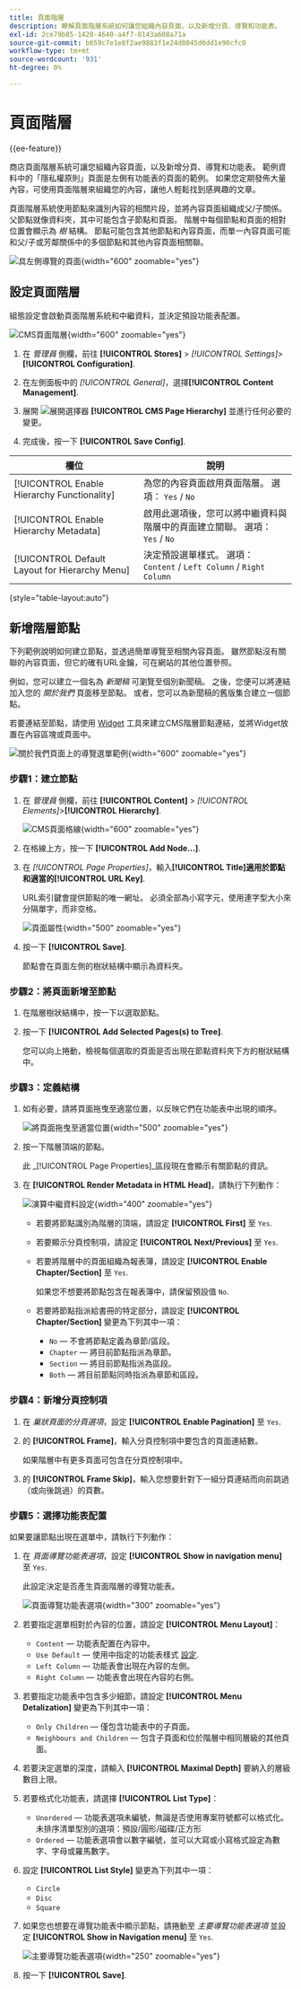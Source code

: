 ```yaml
---
title: 頁面階層
description: 瞭解頁面階層系統如何讓您組織內容頁面，以及新增分頁、導覽和功能表。
exl-id: 2ce79b85-1420-4640-a4f7-0143a608a71a
source-git-commit: b659c7e1e8f2ae9883f1e24d8045d6dd1e90cfc0
workflow-type: tm+mt
source-wordcount: '931'
ht-degree: 0%

---
```


# 頁面階層

{{ee-feature}}

商店頁面階層系統可讓您組織內容頁面，以及新增分頁、導覽和功能表。 範例資料中的「隱私權原則」頁面是左側有功能表的頁面的範例。 如果您定期發佈大量內容，可使用頁面階層來組織您的內容，讓他人輕鬆找到感興趣的文章。

頁面階層系統使用節點來識別內容的相關片段，並將內容頁面組織成父/子關係。 父節點就像資料夾，其中可能包含子節點和頁面。 階層中每個節點和頁面的相對位置會顯示為 _樹_ 結構。 節點可能包含其他節點和內容頁面，而單一內容頁面可能和父/子或芳鄰關係中的多個節點和其他內容頁面相關聯。

![具左側導覽的頁面](./assets/storefront-privacy-policy.png){width="600" zoomable="yes"}

## 設定頁面階層

組態設定會啟動頁面階層系統和中繼資料，並決定預設功能表配置。

![CMS頁面階層](./assets/content-management-cms-page-hierarchy.png){width="600" zoomable="yes"}

1. 在 _管理員_ 側欄，前往 **[!UICONTROL Stores]** > _[!UICONTROL Settings]_>**[!UICONTROL Configuration]**.

1. 在左側面板中的 _[!UICONTROL General]_，選擇&#x200B;**[!UICONTROL Content Management]**.

1. 展開 ![展開選擇器](../assets/icon-display-expand.png) **[!UICONTROL CMS Page Hierarchy]**  並進行任何必要的變更。

1. 完成後，按一下 **[!UICONTROL Save Config]**.

| 欄位 | 說明 |
|--- |--- |
| [!UICONTROL Enable Hierarchy Functionality] | 為您的內容頁面啟用頁面階層。 選項： `Yes` / `No` |
| [!UICONTROL Enable Hierarchy Metadata] | 啟用此選項後，您可以將中繼資料與階層中的頁面建立關聯。 選項： `Yes` / `No` |
| [!UICONTROL Default Layout for Hierarchy Menu] | 決定預設選單樣式。 選項： `Content` / `Left Column` / `Right Column` |

{style="table-layout:auto"}

## 新增階層節點

下列範例說明如何建立節點，並透過簡單導覽至相關內容頁面。 雖然節點沒有關聯的內容頁面，但它的確有URL金鑰，可在網站的其他位置參照。

例如，您可以建立一個名為 _新聞稿_ 可瀏覽至個別新聞稿。 之後，您便可以將連結加入您的 _關於我們_ 頁面移至節點。 或者，您可以為新聞稿的舊版集合建立一個節點。

若要連結至節點，請使用 [Widget](widgets.md) 工具來建立CMS階層節點連結，並將Widget放置在內容區塊或頁面中。

![關於我們頁面上的導覽選單範例](./assets/page-navigation-storefront.png){width="600" zoomable="yes"}

### 步驟1：建立節點

1. 在 _管理員_ 側欄，前往 **[!UICONTROL Content]** > _[!UICONTROL Elements]_>**[!UICONTROL Hierarchy]**.

   ![CMS頁面格線](./assets/page-hierarchy-cms-pages.png){width="600" zoomable="yes"}

1. 在格線上方，按一下 **[!UICONTROL Add Node...]**.

1. 在 _[!UICONTROL Page Properties]_，輸入&#x200B;**[!UICONTROL Title]**適用於節點和適當的&#x200B;**[!UICONTROL URL Key]**.

   URL索引鍵會提供節點的唯一網址。 必須全部為小寫字元，使用連字型大小來分隔單字，而非空格。

   ![頁面屬性](./assets/page-hierarchy-add-node-page-properties.png){width="500" zoomable="yes"}

1. 按一下 **[!UICONTROL Save]**.

   節點會在頁面左側的樹狀結構中顯示為資料夾。

### 步驟2：將頁面新增至節點

1. 在階層樹狀結構中，按一下以選取節點。

1. 按一下 **[!UICONTROL Add Selected Pages(s) to Tree]**.

   您可以向上捲動，檢視每個選取的頁面是否出現在節點資料夾下方的樹狀結構中。

### 步驟3：定義結構

1. 如有必要，請將頁面拖曳至適當位置，以反映它們在功能表中出現的順序。

   ![將頁面拖曳至適當位置](./assets/page-hierarchy-drag-to-position.png){width="500" zoomable="yes"}

1. 按一下階層頂端的節點。

   此 _[!UICONTROL Page Properties]_區段現在會顯示有關節點的資訊。

1. 在 **[!UICONTROL Render Metadata in HTML Head]**，請執行下列動作：

   ![演算中繼資料設定](./assets/page-hierarchy-render-metadata.png){width="400" zoomable="yes"}

   - 若要將節點識別為階層的頂端，請設定 **[!UICONTROL First]** 至 `Yes`.

   - 若要顯示分頁控制項，請設定 **[!UICONTROL Next/Previous]** 至 `Yes`.

   - 若要將階層中的頁面組織為報表簿，請設定 **[!UICONTROL Enable Chapter/Section]** 至 `Yes`.

     如果您不想要將節點包含在報表簿中，請保留預設值 `No`.

   - 若要將節點指派給書冊的特定部分，請設定 **[!UICONTROL Chapter/Section]** 變更為下列其中一項：

      - `No`  — 不會將節點定義為章節/區段。
      - `Chapter`  — 將目前節點指派為章節。
      - `Section`  — 將目前節點指派為區段。
      - `Both`  — 將目前節點同時指派為章節和區段。

### 步驟4：新增分頁控制項

1. 在 _巢狀頁面的分頁選項_，設定 **[!UICONTROL Enable Pagination]** 至 `Yes`.

1. 的 **[!UICONTROL Frame]**，輸入分頁控制項中要包含的頁面連結數。

   如果階層中有更多頁面可包含在分頁控制項中。

1. 的 **[!UICONTROL Frame Skip]**，輸入您想要針對下一組分頁連結而向前跳過（或向後跳過）的頁數。

### 步驟5：選擇功能表配置

如果要讓節點出現在選單中，請執行下列動作：

1. 在 _頁面導覽功能表選項_，設定 **[!UICONTROL Show in navigation menu]** 至 `Yes`.

   此設定決定是否產生頁面階層的導覽功能表。

   ![頁面導覽功能表選項](./assets/page-hierarchy-page-navigation-menu-options.png){width="300" zoomable="yes"}

1. 若要指定選單相對於內容的位置，請設定 **[!UICONTROL Menu Layout]**：

   - `Content`  — 功能表配置在內容中。
   - `Use Default`  — 使用中指定的功能表樣式 [設定](../configuration-reference/general/content-management.md).
   - `Left Column`  — 功能表會出現在內容的左側。
   - `Right Column`  — 功能表會出現在內容的右側。

1. 若要指定功能表中包含多少細節，請設定 **[!UICONTROL Menu Detalization]** 變更為下列其中一項：

   - `Only Children`  — 僅包含功能表中的子頁面。
   - `Neighbours and Children`  — 包含子頁面和位於階層中相同層級的其他頁面。

1. 若要決定選單的深度，請輸入 **[!UICONTROL Maximal Depth]** 要納入的層級數目上限。

1. 若要格式化功能表，請選擇 **[!UICONTROL List Type]**：

   - `Unordered`  — 功能表選項未編號，無論是否使用專案符號都可以格式化。 未排序清單型別的選項：預設/圓形/磁碟/正方形
   - `Ordered`  — 功能表選項會以數字編號，並可以大寫或小寫格式設定為數字、字母或羅馬數字。

1. 設定 **[!UICONTROL List Style]** 變更為下列其中一項：

   - `Circle`
   - `Disc`
   - `Square`

1. 如果您也想要在導覽功能表中顯示節點，請捲動至 _主要導覽功能表選項_ 並設定 **[!UICONTROL Show in Navigation menu]** 至 `Yes`.

   ![主要導覽功能表選項](./assets/page-hierarchy-main-navigation-menu-options.png){width="250" zoomable="yes"}

1. 按一下 **[!UICONTROL Save]**.
